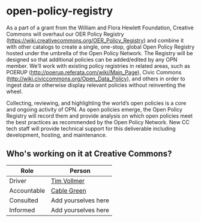 # open-policy-registry

As a part of a grant from the William and Flora Hewlett Foundation, Creative Commons will overhaul our OER Policy Registry (https://wiki.creativecommons.org/OER_Policy_Registry) and combine it with other catalogs to create a single, one-stop, global Open Policy Registry hosted under the umbrella of the Open Policy Network. The Registry will be designed so that additional policies can be added/edited by any OPN member. We’ll work with existing policy registries in related areas, such as POERUP (http://poerup.referata.com/wiki/Main_Page), Civic Commons (http://wiki.civiccommons.org/Open_Data_Policy), and others in order to ingest data or otherwise display relevant policies without reinventing the wheel.

Collecting, reviewing, and highlighting the world’s open policies is a core and ongoing activity of OPN. As open policies emerge, the Open Policy Registry will record them and provide analysis on which open policies meet the best practices as recommended by the Open Policy Network. New CC tech staff will provide technical support for this deliverable including development, hosting, and maintenance.

## Who's working on it at Creative Commons?

| Role  | Person |
| ------------- | ------------- |
| Driver  | [Tim Vollmer](https://github.com/tvol)  |
| Accountable  | [Cable Green](https://github.com/cablegreen)  |
| Consulted | Add yourselves here |
| Informed | Add yourselves here |

